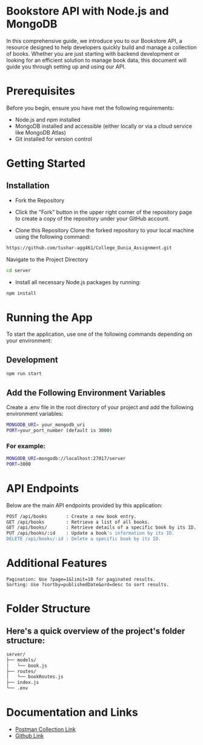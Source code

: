 # Bookstore API with Node.js and MongoDB
In this comprehensive guide, we introduce you to our Bookstore API, a resource designed to help developers quickly build and manage a collection of books. Whether you are just starting with backend development or looking for an efficient solution to manage book data, this document will guide you through setting up and using our API.

# Prerequisites
Before you begin, ensure you have met the following requirements:

* Node.js and npm installed
* MongoDB installed and accessible (either locally or via a cloud service like MongoDB Atlas)
* Git installed for version control
# Getting Started
## Installation
* Fork the Repository
* Click the "Fork" button in the upper right corner of the repository page to create a copy of the repository under your GitHub account.

* Clone this Repository
Clone the forked repository to your local machine using the following command:

```bash
https://github.com/tushar-agg461/College_Dunia_Assignment.git
```
Navigate to the Project Directory
```bash
cd server
```
* Install all necessary Node.js packages by running:

```bash
npm install
```

# Running the App
To start the application, use one of the following commands depending on your environment:


## Development
```bash
npm run start
```
## Add the Following Environment Variables
Create a .env file in the root directory of your project and add the following environment variables:

```bash
MONGODB_URI= your_mongodb_uri
PORT=your_port_number (default is 3000)
```
### For example:
```bash
MONGODB_URI=mongodb://localhost:27017/server 
PORT=3000
```
# API Endpoints
Below are the main API endpoints provided by this application:

```bash
POST /api/books       : Create a new book entry.
GET /api/books        : Retrieve a list of all books.
GET /api/books/       : Retrieve details of a specific book by its ID.
PUT /api/books/:id    : Update a book's information by its ID.
DELETE /api/books/:id : Delete a specific book by its ID.
```
# Additional Features
```
Pagination: Use ?page=1&limit=10 for paginated results.
Sorting: Use ?sortby=publishedDate&ord=desc to sort results.
```
# Folder Structure
## Here's a quick overview of the project's folder structure:

```bash
server/
├── models/
│   └── book.js
├── routes/
│   └── bookRoutes.js
├── index.js
└── .env
```
# Documentation and Links 
* [Postman Collection Link](https://documenter.getpostman.com/view/26463895/2sAXjGduh5)
* [Github Link](https://github.com/tushar-agg461/College_Dunia_Assignment/)
